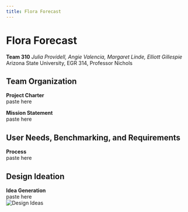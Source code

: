 ```yaml
---
title: Flora Forecast
---
```

# Flora Forecast
**Team 310**
_Julia Providell, Angie Valencia, Margaret Linde, Elliott Gillespie_  
Arizona State University, EGR 314, Professor Nichols

 ## **Team Organization**
 **Project Charter**  
 paste here

 **Mission Statement**  
 paste here

 ## **User Needs, Benchmarking, and Requirements**
**Process**  
paste here

## **Design Ideation**
**Idea Generation**  
paste here  
![Design Ideas](https://github.com/Team-310/Team-310.github.io/assets/157059404/37c3e292-1c56-4b13-a72f-d6664a71bd19)




